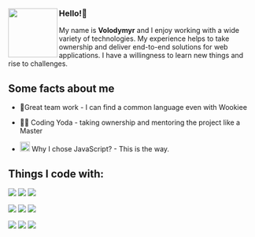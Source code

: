 <div>
<img align='left' src='https://user-images.githubusercontent.com/112112044/187780259-4094d5f2-3c26-4415-8c27-06241ee0792a.gif' width='100'>
<div>

### Hello!👋
My name is **Volodymyr** and I enjoy working with a wide variety of technologies. My experience helps to take ownership and deliver end-to-end solutions for web applications. I have a willingness to learn new things and rise to challenges.

## Some facts about me
- 🤝Great team work - I can find a common language even with Wookiee

- 🧘‍♂️ Coding Yoda -  taking ownership and mentoring the project like a Master

- <img  src='https://user-images.githubusercontent.com/112112044/187787498-c4042050-84a6-464a-9d05-6d285cda3937.png' width='20'> Why I chose JavaScript? - This is the way.

## Things I code with:
![](https://img.shields.io/badge/TypeScript-007ACC?style=for-the-badge&logo=typescript&logoColor=white) ![](https://img.shields.io/badge/React-20232A?style=for-the-badge&logo=react&logoColor=61DAFB) ![](https://img.shields.io/badge/next.js-000000?style=for-the-badge&logo=nextdotjs&logoColor=white)

 ![](https://img.shields.io/badge/Redux-593D88?style=for-the-badge&logo=redux&logoColor=white)  ![](https://img.shields.io/badge/MaterialUI-007FFF?style=for-the-badge&logo=mui&logoColor=white) ![](https://img.shields.io/badge/Tailwind_CSS-38B2AC?style=for-the-badge&logo=tailwind-css&logoColor=white)
 
 ![](https://img.shields.io/badge/firebase-ffca28?style=for-the-badge&logo=firebase&logoColor=black) ![](https://img.shields.io/badge/GraphQl-E10098?style=for-the-badge&logo=graphql&logoColor=white) ![](https://img.shields.io/badge/Cypress-17202C?style=for-the-badge&logo=cypress&logoColor=white) 
